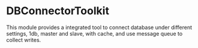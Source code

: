 # DBConnectorToolkit
This module provides a integrated tool to connect database under different settings, 1db, master and slave, with cache, and use message queue to collect writes.
